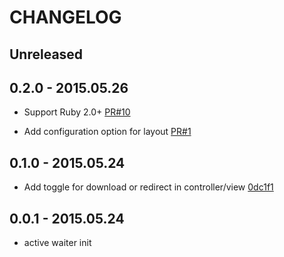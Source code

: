# CHANGELOG

## Unreleased

## 0.2.0 - 2015.05.26

- Support Ruby 2.0+ [PR#10](https://github.com/choonkeat/active_waiter/pull/10)

- Add configuration option for layout [PR#1](https://github.com/choonkeat/active_waiter/pull/1/)

## 0.1.0 - 2015.05.24

- Add toggle for download or redirect in controller/view [0dc1f1](https://github.com/choonkeat/active_waiter/commit/0dc1f1eea6ec6bb9fc5632ce976855d668ad423a)

## 0.0.1 - 2015.05.24

- active waiter init
